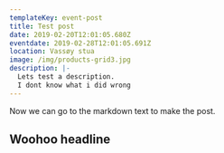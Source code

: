 ```yaml
---
templateKey: event-post
title: Test post
date: 2019-02-20T12:01:05.680Z
eventdate: 2019-02-28T12:01:05.691Z
location: Vassøy stua
image: /img/products-grid3.jpg
description: |-
  Lets test a description.
  I dont know what i did wrong
---
```

Now we can go to the markdown text to make the post.

## Woohoo headline
